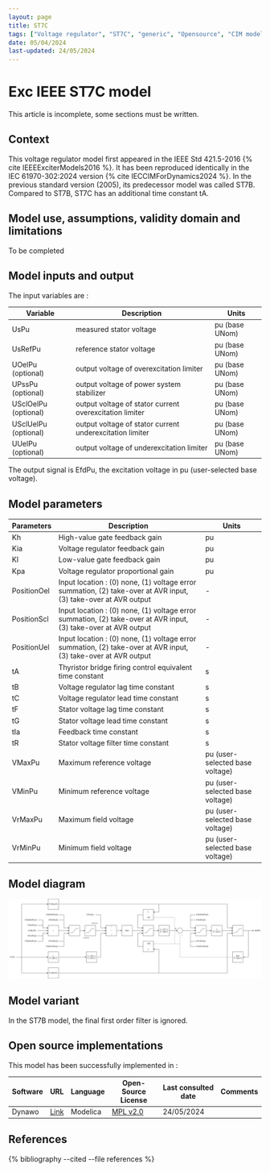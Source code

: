 ```yaml
---
layout: page
title: ST7C
tags: ["Voltage regulator", "ST7C", "generic", "Opensource", "CIM model", "RMS", "phasor", "MRL4", "Single phase", "ExcIEEEST7C", "IEEE", "dynawo", "#106"]
date: 05/04/2024
last-updated: 24/05/2024
---
```

# Exc IEEE ST7C model

This article is incomplete, some sections must be written.

## Context

This voltage regulator model first appeared in the IEEE Std 421.5-2016 {% cite IEEEExciterModels2016 %}. It has been reproduced identically in the IEC 61970-302:2024 version {% cite IECCIMForDynamics2024 %}.
In the previous standard version (2005), its predecessor model was called ST7B. Compared to ST7B, ST7C has an additional time constant tA.

## Model use, assumptions, validity domain and limitations

To be completed

## Model inputs and output

The input variables are :

| Variable | Description | Units |
|-----------|--------------| ------|
| UsPu |measured stator voltage | pu (base UNom)|
|UsRefPu |reference stator voltage |pu (base UNom)|
|UOelPu (optional) |output voltage of overexcitation limiter |pu (base UNom)|
|UPssPu (optional) |output voltage of power system stabilizer |pu (base UNom)|
|USclOelPu (optional) |output voltage of stator current overexcitation limiter |pu (base UNom)|
|USclUelPu (optional) |output voltage of stator current underexcitation limiter |pu (base UNom)|
|UUelPu (optional) |output voltage of underexcitation limiter |pu (base UNom)|

The output signal is EfdPu, the excitation voltage in pu (user-selected base voltage).

## Model parameters

| Parameters | Description | Units |
|-----------|--------------| ------|
|Kh |High-value gate feedback gain |pu|
|Kia |Voltage regulator feedback gain |pu|
|Kl |Low-value gate feedback gain |pu|
|Kpa |Voltage regulator proportional gain |pu|
|PositionOel |Input location : (0) none, (1) voltage error summation, (2) take-over at AVR input, (3) take-over at AVR output|-|
|PositionScl |Input location : (0) none, (1) voltage error summation, (2) take-over at AVR input, (3) take-over at AVR output|-|
|PositionUel |Input location : (0) none, (1) voltage error summation, (2) take-over at AVR input, (3) take-over at AVR output|-|
|tA |Thyristor bridge firing control equivalent time constant |s|
|tB |Voltage regulator lag time constant |s|
|tC |Voltage regulator lead time constant |s|
|tF |Stator voltage lag time constant |s|
|tG |Stator voltage lead time constant |s|
|tIa |Feedback time constant |s|
|tR |Stator voltage filter time constant |s|
|VMaxPu |Maximum reference voltage |pu (user-selected base voltage)|
|VMinPu |Minimum reference voltage |pu (user-selected base voltage)|
|VrMaxPu |Maximum field voltage |pu (user-selected base voltage)|
|VrMinPu |Minimum field voltage |pu (user-selected base voltage)|

## Model diagram

<img src="/pages/models/regulations/avr/ST7C/ST7C.drawio.svg" alt="ST7C diagram">

## Model variant

In the ST7B model, the final first order filter is ignored.

## Open source implementations

This model has been successfully implemented in :

| Software      | URL | Language | Open-Source License | Last consulted date | Comments |
| ------------- | --- | -------- | ------------------- | ------------------- | -------- |
| Dynawo | [Link](https://github.com/dynawo/dynawo) | Modelica | [MPL v2.0](https://www.mozilla.org/en-US/MPL/2.0/)  | 24/05/2024 |  |

## References

{% bibliography --cited --file references  %}
